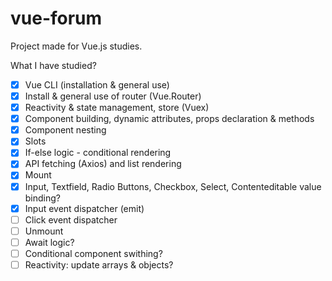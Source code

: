 # vue-forum

Project made for Vue.js studies.

What I have studied?

- [x] Vue CLI (installation & general use)
- [x] Install & general use of router (Vue.Router)
- [x] Reactivity & state management, store (Vuex)
- [x] Component building, dynamic attributes, props declaration & methods
- [x] Component nesting
- [x] Slots
- [x] If-else logic - conditional rendering
- [x] API fetching (Axios) and list rendering
- [x] Mount
- [x] Input, Textfield, Radio Buttons, Checkbox, Select, Contenteditable value binding?
- [x] Input event dispatcher (emit)
- [ ] Click event dispatcher
- [ ] Unmount
- [ ] Await logic?
- [ ] Conditional component swithing?
- [ ] Reactivity: update arrays & objects?
